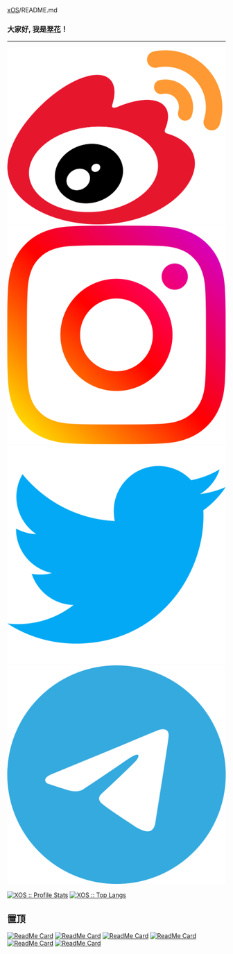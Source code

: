 [xOS](https://github.com/xOS/xOS)/README.md

### 大家好, 我是[翠花](https://www.nange.cn/)！

------

[![佩佩 | 新浪微博](https://github.com/XOS/XOS/raw/master/icon/weibo.svg)](http://weibo.com/234610510)[![眼儿媚 | Instagram](https://github.com/XOS/XOS/raw/master/icon/Instagram.svg)](https://www.instagram.com/nange.cn/)[![眼儿媚 | Twitter](https://github.com/XOS/XOS/raw/master/icon/Twitter.svg)](https://twitter.com/PeinanXu)[![眼儿媚 | Telegram Channel](https://github.com/XOS/XOS/raw/master/icon/Telegram.svg)](https://t.me/VMGirls)



[![XOS :: Profile Stats](https://camo.githubusercontent.com/d555a71def6ff946647a2180f4ef1fa18c558cacbfc6c5371c864978ea44b8ae/68747470733a2f2f6769746875622d726561646d652d73746174732e76657263656c2e6170702f6170693f757365726e616d653d584f532673686f775f69636f6e733d74727565267468656d653d73796e746877617665)](https://camo.githubusercontent.com/d555a71def6ff946647a2180f4ef1fa18c558cacbfc6c5371c864978ea44b8ae/68747470733a2f2f6769746875622d726561646d652d73746174732e76657263656c2e6170702f6170693f757365726e616d653d584f532673686f775f69636f6e733d74727565267468656d653d73796e746877617665) [![XOS :: Top Langs](https://camo.githubusercontent.com/4e8bfe89f73c7d24d847c0c806cd42c178881146efcc05cf9c21295d02b450c2/68747470733a2f2f6769746875622d726561646d652d73746174732e76657263656c2e6170702f6170692f746f702d6c616e67732f3f757365726e616d653d584f53266c616e67735f636f756e743d3130267468656d653d73796e746877617665266c61796f75743d636f6d70616374)](https://camo.githubusercontent.com/4e8bfe89f73c7d24d847c0c806cd42c178881146efcc05cf9c21295d02b450c2/68747470733a2f2f6769746875622d726561646d652d73746174732e76657263656c2e6170702f6170692f746f702d6c616e67732f3f757365726e616d653d584f53266c616e67735f636f756e743d3130267468656d653d73796e746877617665266c61796f75743d636f6d70616374)

## 置顶



[![ReadMe Card](https://camo.githubusercontent.com/a0e30dfc48176f1e18aac79bb06925fe40cad805c916c41c4659163e91b409ea/68747470733a2f2f6769746875622d726561646d652d73746174732e76657263656c2e6170702f6170692f70696e2f3f757365726e616d653d584f53267265706f3d42726f6f6b267468656d653d7261646963616c)](https://github.com/xos/Brook) [![ReadMe Card](https://camo.githubusercontent.com/f1d90c3d7ab9976190611e2c930781df05b78f1fca003ce98e43be6dfe32c6b8/68747470733a2f2f6769746875622d726561646d652d73746174732e76657263656c2e6170702f6170692f70696e2f3f757365726e616d653d584f53267265706f3d486f6d65267468656d653d636f62616c74)](https://github.com/xos/Home) [![ReadMe Card](https://camo.githubusercontent.com/1e4180133d862c1cda0c2d7bc633bcdbae2ca01b11e77d8a5d3cc78c3b9a88bc/68747470733a2f2f6769746875622d726561646d652d73746174732e76657263656c2e6170702f6170692f70696e2f3f757365726e616d653d584f53267265706f3d53746174757350616765267468656d653d73796e746877617665)](https://github.com/xos/StatusPage) [![ReadMe Card](https://camo.githubusercontent.com/ef21469e755452991cb2b2e65c79df8fb018424f72c8d67493712b2f9b504beb/68747470733a2f2f6769746875622d726561646d652d73746174732e76657263656c2e6170702f6170692f70696e2f3f757365726e616d653d584f53267265706f3d4e616e6765267468656d653d6d65726b6f)](https://github.com/xos/Nange) [![ReadMe Card](https://camo.githubusercontent.com/d7075239a9b6f0bcb68d47dd43e52e640caf030a469ded7037d4f5b6c614538d/68747470733a2f2f6769746875622d726561646d652d73746174732e76657263656c2e6170702f6170692f70696e2f3f757365726e616d653d584f53267265706f3d50726f6265267468656d653d64726163756c61)](https://github.com/XOS/Probe) [![ReadMe Card](https://camo.githubusercontent.com/31c26655062299f9ee8a2f8157af94c093631b4fc2346e07c9c5955840190ec8/68747470733a2f2f6769746875622d726561646d652d73746174732e76657263656c2e6170702f6170692f70696e2f3f757365726e616d653d584f53267265706f3d476574496e666f267468656d653d67727576626f78)](https://github.com/XOS/GetInfo)

